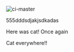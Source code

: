 ![ci-master](https://github.com/frombrest/npm-ci-test/actions/workflows/ci-master.yml/badge.svg)

555dddsdjakjsdkadas

Here was cat!
Once again

Cat everywhere!!

